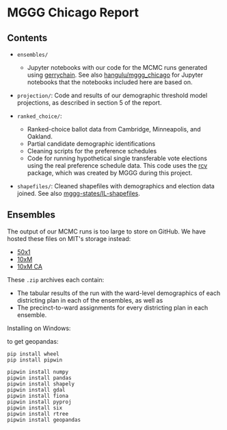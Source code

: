 # MGGG Chicago Report

## Contents

- `ensembles/`

  - Jupyter notebooks with our code for the MCMC runs generated using
    [gerrychain](https://github.com/mggg/gerrychain). See also
    [hangulu/mggg_chicago](https://github.com/hangulu/mggg_chicago) for Jupyter
    notebooks that the notebooks included here are based on.

- `projection/`: Code and results of our demographic threshold model
  projections, as described in section 5 of the report.
- `ranked_choice/`:
  - Ranked-choice ballot data from Cambridge, Minneapolis, and Oakland.
  - Partial candidate demographic identifications
  - Cleaning scripts for the preference schedules
  - Code for running hypothetical single transferable vote elections using the
    real preference schedule data. This code uses the
    [rcv](https://github.com/gerrymandr/rcv) package, which was created by MGGG
    during this project.
- `shapefiles/`: Cleaned shapefiles with demographics and election data joined.
  See also
  [mggg-states/IL-shapefiles](https://github.com/mggg-states/IL-shapefiles).

## Ensembles

The output of our MCMC runs is too large to store on GitHub. We have hosted
these files on MIT's storage instead:

- [50x1](http://people.csail.mit.edu/maxhully/chicago-ensembles/prec50.zip)
- [10xM](http://people.csail.mit.edu/maxhully/chicago-ensembles/prec10.zip)
- [10xM CA](http://people.csail.mit.edu/maxhully/chicago-ensembles/ca10.zip)

These `.zip` archives each contain:

- The tabular results of the run with the ward-level demographics of each
  districting plan in each of the ensembles, as well as
- The precinct-to-ward assignments for every districting plan in each ensemble.


Installing on Windows:

to get geopandas:
```
pip install wheel
pip install pipwin

pipwin install numpy
pipwin install pandas
pipwin install shapely
pipwin install gdal
pipwin install fiona
pipwin install pyproj
pipwin install six
pipwin install rtree
pipwin install geopandas
```